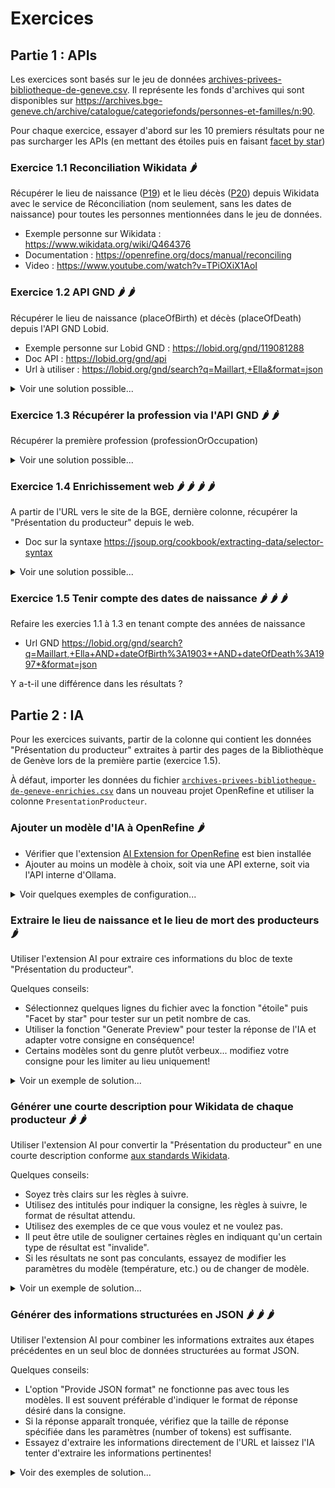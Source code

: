 # Exercices

## Partie 1 : APIs

Les exercices sont basés sur le jeu de données [archives-privees-bibliotheque-de-geneve.csv](https://github.com/liowalter/open-refine-libreabc2025/blob/main/data/archives-privees-bibliotheque-de-geneve.csv). Il représente les fonds d'archives qui sont disponibles sur https://archives.bge-geneve.ch/archive/catalogue/categoriefonds/personnes-et-familles/n:90.

Pour chaque exercice, essayer d'abord sur les 10 premiers résultats pour ne pas surcharger les APIs (en mettant des étoiles puis en faisant [facet by star](https://librarycarpentry.github.io/lc-open-refine/13-looking-up-data.html#looking-up-data-from-a-url))


### Exercice 1.1 Reconciliation Wikidata :hot_pepper:

Récupérer le lieu de naissance ([P19](https://www.wikidata.org/wiki/Property:P19)) et le lieu décès ([P20](https://www.wikidata.org/wiki/Property:P20)) depuis Wikidata avec le service de Réconciliation (nom seulement, sans les dates de naissance) pour toutes les personnes mentionnées dans le jeu de données. 

- Exemple personne sur Wikidata : https://www.wikidata.org/wiki/Q464376
- Documentation : https://openrefine.org/docs/manual/reconciling 
- Video : https://www.youtube.com/watch?v=TPiOXiX1AoI

### Exercice 1.2 API GND :hot_pepper: :hot_pepper:

Récupérer le lieu de naissance (placeOfBirth) et décès (placeOfDeath) depuis l'API GND Lobid.

- Exemple personne sur Lobid GND : https://lobid.org/gnd/119081288
- Doc API : https://lobid.org/gnd/api 
- Url à utiliser : https://lobid.org/gnd/search?q=Maillart,+Ella&format=json

<details>
  <summary>Voir une solution possible...</summary>
  
  ```
  value.parseJson().member[0].placeOfBirth[0].label
  value.parseJson().member[0].placeOfDeath[0].label
  ```

</details>


### Exercice 1.3 Récupérer la profession via l'API GND :hot_pepper: :hot_pepper:

Récupérer la première profession (professionOrOccupation)

<details>
  <summary>Voir une solution possible...</summary>
  
  ```
  value.parseJson().member[0].professionOrOccupation[0].label
  ```

</details>

### Exercice 1.4 Enrichissement web :hot_pepper: :hot_pepper: :hot_pepper: :hot_pepper: 

A partir de l'URL vers le site de la BGE, dernière colonne, récupérer la "Présentation du producteur" depuis le web.

- Doc sur la syntaxe https://jsoup.org/cookbook/extracting-data/selector-syntax

<details>
  <summary>Voir une solution possible...</summary>
  Après la récupération du html, il faut extraire le noeud html suivant
  
  ```html
    <li class="descrip_sous_titre">
        <h6>Présentation du producteur</h6>
        <div class="">
            <p class="arc_firstp">Fille de Paul Maillart et de Dagmar Marie [...]</p>
        </div>
    </li>
  ```

  On y arrive en utilisant 

  ```
  value.parseHtml().select("li.descrip_sous_titre:contains(Présentation du producteur) p")[0].htmlText()
  ```

</details>

### Exercice 1.5 Tenir compte des dates de naissance :hot_pepper: :hot_pepper: :hot_pepper:

Refaire les exercies 1.1 à 1.3 en tenant compte des années de naissance
- Url GND https://lobid.org/gnd/search?q=Maillart,+Ella+AND+dateOfBirth%3A1903*+AND+dateOfDeath%3A1997*&format=json

Y a-t-il une différence dans les résultats ?


## Partie 2 : IA

Pour les exercices suivants, partir de la colonne qui contient les données "Présentation du producteur" extraites
à partir des pages de la Bibliothèque de Genève lors de la première partie (exercice 1.5).

À défaut, importer les données du fichier [`archives-privees-bibliotheque-de-geneve-enrichies.csv`](data/archives-privees-bibliotheque-de-geneve-enrichies.csv)
dans un nouveau projet OpenRefine et utiliser la colonne `PresentationProducteur`.

### Ajouter un modèle d'IA à OpenRefine :hot_pepper:

* Vérifier que l'extension [AI Extension for OpenRefine](https://github.com/sunilnatraj/llm-extension) est bien installée
* Ajouter au moins un modèle à choix, soit via une API externe, soit via l'API interne d'Ollama.

<details>
  <summary>Voir quelques exemples de configuration...</summary>
  
#### Mistral via l'API d'Infomaniak:

Vous trouverez l'URL de l'API dans la console Infomaniak. Elle ressemble à cela

```
https://api.infomaniak.com/1/ai/VOTREPRODUCTID/openai/chat/completions
```
  
![Comment configurer l'IA d'Infomaniak dans l'extension OpenRefine](img/settings-infomaniak.png)
  
#### Apertus via l'API de PublicAI

L'URL à utiliser se trouve dans la documentation, elle ressemble à cela

```
https://api.publicai.co/v1/chat/completions
```

![Comment configurer l'IA Apertus dans l'extension OpenRefine](img/settings-apertus.png)

#### Ollama en local:

Ollama expose son API sur le port `11434` par défaut. Si vous n'avez pas modifié ce réglage, l'API sera donc disponible à

```
http://localhost:11434/v1/chat/completions
http://127.0.0.1:11434/v1/chat/completions  # Alternative à localhost
```
Il peut être utile de tester l'API dans un navigateur pour vérifier qu'Ollama fonctionne bien, par exemple en visitant `http://127.0.0.1:11434/v1/models`. Si on obtient une erreur de connexion, cela peut signifier qu'Ollama n'a pas démarré. Simplement lancer l'application Ollama ou taper `ollama list` dans un terminal, ce qui forcera Ollama à démarrer.

![Comment configurer Ollama dans l'extension OpenRefine](img/settings-ollama-local.png)
  
Pour voir la liste des modèles disponibles, taper `ollama list` dans un terminal. Pour installer un nouveau modèle, il suffit de le lancer avec p.ex. `ollama run llama3.2`. Cela donne quelque chose comme
  
  ```
  NAME                  ID              SIZE      MODIFIED    
  deepseek-r1:latest    6995872bfe4c    5.2 GB    3 weeks ago    
  deepseek-r1:8b        6995872bfe4c    5.2 GB    3 weeks ago    
  llama3.2:latest       a80c4f17acd5    2.0 GB    3 weeks ago
  ```
  
  Utilisez le nom du modèle tel qu'affiché dans la première colonne dans le menu de configuration.
  
  Noter que le bouton "Test service" ne fonctionne souvent pas!
</details>

### Extraire le lieu de naissance et le lieu de mort des producteurs :hot_pepper:

Utiliser l'extension AI pour extraire ces informations du bloc de texte "Présentation du producteur".

Quelques conseils:

* Sélectionnez quelques lignes du fichier avec la fonction "étoile" puis "Facet by star" pour tester sur un petit nombre de cas.
* Utiliser la fonction "Generate Preview" pour tester la réponse de l'IA et adapter votre consigne en conséquence!
* Certains modèles sont du genre plutôt verbeux... modifiez votre consigne pour les limiter au lieu uniquement!

<details>
  <summary>Voir un exemple de solution...</summary>
  
  La consigne suivante peut fonctionner avec Llama3.2:
  
  ```
  Donne-moi le lieu de naissance de cette personne ou si c'est une famille, son lieu ou sa région d'origine. Juste le lieu, sans autre information.
  ```
  
</details>

### Générer une courte description pour Wikidata de chaque producteur :hot_pepper: :hot_pepper:

Utiliser l'extension AI pour convertir la "Présentation du producteur" en une courte description conforme
[aux standards Wikidata](https://www.wikidata.org/wiki/Help:Description/fr).

Quelques conseils:

* Soyez très clairs sur les règles à suivre.
* Utilisez des intitulés pour indiquer la consigne, les règles à suivre, le format de résultat attendu.
* Utilisez des exemples de ce que vous voulez et ne voulez pas.
* Il peut être utile de souligner certaines règles en indiquant qu'un certain type de résultat est "invalide".
* Si les résultats ne sont pas conculants, essayez de modifier les paramètres du modèle (température, etc.) ou de changer de modèle.

<details>
  <summary>Voir un exemple de solution...</summary>
  
  La consigne suivante peut fonctionner avec Mistral:
  
  ```
  You are writing a very short description in French.

  ### Rules ###

  - length: maximum 6 words
  - first word: lowercase, not an article
  - do not repeat the person’s name
  - mention nationality or origin
  - focus only on what they are known for, what they did and not where they lived or who their parents were
  - ignore any mention of parents

  ### Output format ###
  A single line containing only the description, with no extra punctuation or commentary.

  ### Do not output ###

  Suisse française expatriée philosophe (mixes nationalities and focus on nationality instead of work
  Écrivaine et voyageuse française (starts with a capital letter)

  ### Do output like ###

  aventurière et philosophe suisse
  écrivain irlandais
  homme politique polonais

  The first word MUST NOT contain any capital letter. If you output a capital letter at the start, the answer is INVALID.
  ```
  
</details>

### Générer des informations structurées en JSON :hot_pepper: :hot_pepper: :hot_pepper:

Utiliser l'extension AI pour combiner les informations extraites aux étapes précédentes en un seul bloc de données
structurées au format JSON.

Quelques conseils:

* L'option "Provide JSON format" ne fonctionne pas avec tous les modèles. Il est souvent préférable d'indiquer le format de réponse désiré dans la consigne.
* Si la réponse apparaît tronquée, vérifiez que la taille de réponse spécifiée dans les paramètres (number of tokens) est suffisante.
* Essayez d'extraire les informations directement de l'URL et laissez l'IA tenter d'extraire les informations pertinentes!

<details>
  <summary>Voir des exemples de solution...</summary>
  
  Les consignes suivantes peuvent fonctionner avec Mistral:
  
  ```
You are extracting the places of birth and death of this person and writing a very short description in English and French.

### Rules for the description ###

- length: maximum 6 words
- first word: lowercase, not an article
- do not repeat the person’s name
- mention nationality or origin
- focus only on what they are known for, what they did and not where they lived or who their parents were
- ignore any mention of parents

### Output format ###
Use the following JSON template to format your output.
Only output the required schema, with no extra punctuation or commentary.
{
  "placeofbirth" : "place of birth",
  "placeofdeath" : "place of death",
  "description": [
    {
      "lang": "en",
      "text": "English description"
    },
    {
      "lang": "fr",
      "text": "French description"
    }
  ]
}

### Do not output ###

Suisse française expatriée philosophe (mixes nationalities and focus on nationality instead of work
Écrivaine et voyageuse française (starts with a capital letter)

### Do output like ###

aventurière et philosophe suisse
écrivain irlandais
homme politique polonais

The first word MUST NOT contain any capital letter. If you output a capital letter at the start, the answer is INVALID.
  ```
  
  ou directement depuis l'URL:
  
  ```
  From this URL, extract the information present in the section titled "Présentation du producteur".

  ### Output format ###
  Use the following JSON template to format your output.
  Only output the required schema, with no extra punctuation or commentary.
  {
    "type" : "family or person"
    "fathername" : "name of father",
    "mothername" : "name of mother",
    "dateofbirth" : "date of birth",
    "dateofdeath" : "date of death"
    "placeofbirth" : "place of birth",
    "placeofdeath" : "place of death"
  }
  ```
</details>
